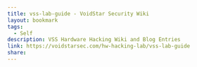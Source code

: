 ```yaml
---
title: vss-lab-guide - VoidStar Security Wiki
layout: bookmark
tags:
  - Self
description: VSS Hardware Hacking Wiki and Blog Entries
link: https://voidstarsec.com/hw-hacking-lab/vss-lab-guide
share:
---
```


